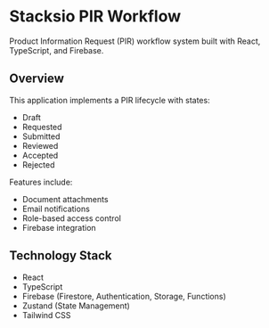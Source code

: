 # Stacksio PIR Workflow

Product Information Request (PIR) workflow system built with React, TypeScript, and Firebase.

## Overview

This application implements a PIR lifecycle with states:
- Draft
- Requested
- Submitted
- Reviewed
- Accepted
- Rejected

Features include:
- Document attachments
- Email notifications
- Role-based access control
- Firebase integration

## Technology Stack

- React
- TypeScript
- Firebase (Firestore, Authentication, Storage, Functions)
- Zustand (State Management)
- Tailwind CSS
